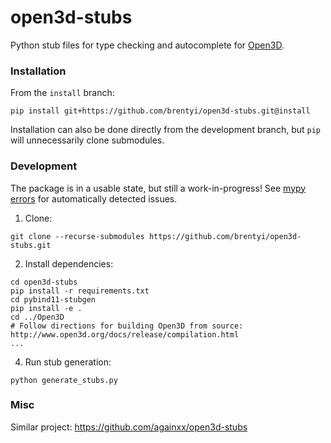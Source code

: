 # open3d-stubs

Python stub files for type checking and autocomplete for [Open3D](https://github.com/isl-org/Open3D).

### Installation

From the `install` branch:

```
pip install git+https://github.com/brentyi/open3d-stubs.git@install
```

Installation can also be done directly from the development branch, but `pip`
will unnecessarily clone submodules.

### Development

The package is in a usable state, but still a work-in-progress! See
[mypy errors](./mypy_errors) for automatically detected issues.

1. Clone:

```
git clone --recurse-submodules https://github.com/brentyi/open3d-stubs.git
```

2. Install dependencies:

```
cd open3d-stubs
pip install -r requirements.txt
cd pybind11-stubgen
pip install -e .
cd ../Open3D
# Follow directions for building Open3D from source: http://www.open3d.org/docs/release/compilation.html
...
```

4. Run stub generation:

```
python generate_stubs.py
```

### Misc

Similar project: https://github.com/againxx/open3d-stubs
